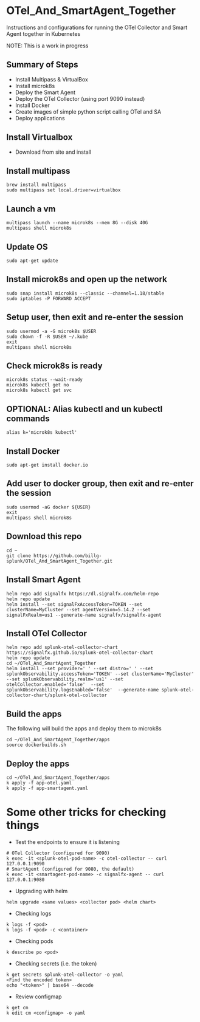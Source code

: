 # OTel_And_SmartAgent_Together
Instructions and configurations for running the OTel Collector and Smart Agent together in Kubernetes

NOTE: This is a work in progress
## Summary of Steps
- Install Multipass & VirtualBox
- Install microk8s
- Deploy the Smart Agent
- Deploy the OTel Collector (using port 9090 instead)
- Install Docker
- Create images of simple python script calling OTel and SA
- Deploy applications

## Install Virtualbox
- Download from site and install
## Install multipass
```
brew install multipass
sudo multipass set local.driver=virtualbox
```
## Launch a vm
```
multipass launch --name microk8s --mem 8G --disk 40G
multipass shell microk8s
```
## Update OS
```
sudo apt-get update
```
## Install microk8s and open up the network
```
sudo snap install microk8s --classic --channel=1.18/stable
sudo iptables -P FORWARD ACCEPT
```
## Setup user, then exit and re-enter the session
```
sudo usermod -a -G microk8s $USER
sudo chown -f -R $USER ~/.kube
exit
multipass shell microk8s
```
## Check microk8s is ready
```
microk8s status --wait-ready
microk8s kubectl get no
microk8s kubectl get svc
```
## OPTIONAL: Alias kubectl and un kubectl commands
```
alias k='microk8s kubectl'
```
## Install Docker
```
sudo apt-get install docker.io
```
## Add user to docker group, then exit and re-enter the session
```
sudo usermod -aG docker ${USER}
exit
multipass shell microk8s
```
## Download this repo
```
cd ~
git clone https://github.com/billg-splunk/OTel_And_SmartAgent_Together.git
```
## Install Smart Agent
```
helm repo add signalfx https://dl.signalfx.com/helm-repo
helm repo update
helm install --set signalFxAccessToken=TOKEN --set clusterName=MyCluster --set agentVersion=5.14.2 --set signalFxRealm=us1 --generate-name signalfx/signalfx-agent
```
## Install OTel Collector
```
helm repo add splunk-otel-collector-chart https://signalfx.github.io/splunk-otel-collector-chart
helm repo update
cd ~/OTel_And_SmartAgent_Together
helm install --set provider=' ' --set distro=' ' --set splunkObservability.accessToken='TOKEN' --set clusterName='MyCluster' --set splunkObservability.realm='us1' --set otelCollector.enabled='false'  --set splunkObservability.logsEnabled='false'  --generate-name splunk-otel-collector-chart/splunk-otel-collector
```

## Build the apps
The following will build the apps and deploy them to microk8s
```
cd ~/OTel_And_SmartAgent_Together/apps
source dockerbuilds.sh
```

## Deploy the apps
```
cd ~/OTel_And_SmartAgent_Together/apps
k apply -f app-otel.yaml
k apply -f app-smartagent.yaml
```

# Some other tricks for checking things
- Test the endpoints to ensure it is listening 
```
# OTel Collector (configured for 9090)
k exec -it <splunk-otel-pod-name> -c otel-collector -- curl 127.0.0.1:9090
# SmartAgent (configured for 9080, the default)
k exec -it <smartagent-pod-name> -c signalfx-agent -- curl 127.0.0.1:9080
```
- Upgrading with helm
```
helm upgrade <same values> <collector pod> <helm chart>
```
- Checking logs
```
k logs -f <pod>
k logs -f <pod> -c <container>
```
- Checking pods
```
k describe po <pod>
```
- Checking secrets (i.e. the token)
```
k get secrets splunk-otel-collector -o yaml
<Find the encoded token>
echo "<token>" | base64 --decode
```
- Review configmap
```
k get cm
k edit cm <configmap> -o yaml
```